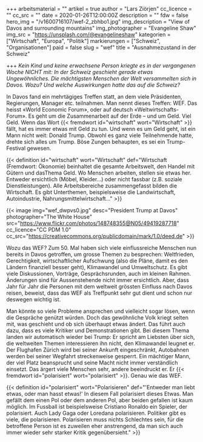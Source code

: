 +++
arbeitsmaterial = ""
artikel = true
author = "Lars Ziörjen"
cc_licence = ""
cc_src = ""
date = 2020-01-26T12:00:00Z
description = ""
fdw = false
hero_img = "/v1600716107/wef-2_zbhbo1.jpg"
img_description = "View of Davos and surrounding mountains"
img_photographer = "Evangeline Shaw"
img_src = "https://unsplash.com/@evangelineshaw"
kategorien = ["Wirtschaft", "Europa", "Politik"]
markierungen = ["Schweiz", "Organisationen"]
paid = false
slug = "wef"
title = "Ausnahmezustand in der Schweiz"

+++
_Kein Kind und keine erwachsene Person kriegte es in der vergangenen Woche NICHT mit: In der Schweiz geschieht gerade etwas Ungewöhnliches. Die mächtigsten Menschen der Welt versammelten sich in Davos. Wozu? Und welche Auswirkungen hatte das auf die Schweiz?_

In Davos fand ein mehrtägiges Treffen statt, an dem viele Präsidenten, Regierungen, Manager etc. teilnahmen. Man nennt dieses Treffen: WEF. Das heisst «World Economic Forum», oder auf deutsch «Weltwirtschafts-Forum». Es geht um die Zusammenarbeit auf der Erde – und um Geld. Viel Geld. Wenn das Wort {{< fremdwort id="wirtschaft" wort="Wirtschaft" >}} fällt, hat es immer etwas mit Geld zu tun. Und wenn es um Geld geht, ist ein Mann nicht weit: Donald Trump. Obwohl es ganz viele Teilnehmende hatte, drehte sich alles um Trump. Böse Zungen behaupten, es sei ein Trump-Festival gewesen.

{{< definition id="wirtschaft" wort="Wirtschaft" def="Wirtschaft (Fremdwort: Ökonomie) beinhaltet die gesamte Arbeitswelt, den Handel mit Gütern und dasThema Geld. Wo Menschen arbeiten, stellen sie etwas her. Entweder ersichtlich (Möbel, Kleider...) oder nicht fassbar (z.B. soziale Dienstleistungen). Alle Arbeitsbereiche zusammengefasst bilden die Wirtschaft. Es gibt Unterthemen, beispielsweise die Landwirtschaft, Autoindustrie, Nahrungsmittelwirtschaft..." >}}

{{< image img="wef_dwpvs0.jpg" desc="President Trump at Davos" photographer="The White House" src="https://www.flickr.com/photos/148748355@N05/49419287718" cc_licence="CC PDM 1.0" cc_src="https://creativecommons.org/publicdomain/mark/1.0/deed.de" >}}

Wozu das WEF? Zum 50. Mal haben sich viele einflussreiche Menschen nun bereits in Davos getroffen, um grosse Themen zu besprechen: Weltfrieden, Gerechtigkeit, wirtschaftlicher Aufschwung (also die Pläne, damit es den Ländern finanziell besser geht), Klimawandel und Umweltschutz. Es gibt viele Diskussionen, Vorträge, Gesprächsrunden, auch im kleinen Rahmen. Änderungen sind für Aussenstehende nicht immer ersichtlich. Aber, dass Jahr für Jahr die Personen mit dem weltweit grössten Einfluss nach Davos reisen, beweist, dass das WEF als Treffpunkt sehr gut dient und schon nur deswegen wichtig ist.

Man könnte so viele Probleme ansprechen und vielleicht sogar lösen, wenn die Gespräche genützt würden. Doch das gewöhnliche Volk kriegt selten mit, was geschieht und ob sich überhaupt etwas ändert. Das führt auch dazu, dass es viele Kritiker und Demonstrationen gibt. Bei diesem Thema landen wir automatisch wieder bei Trump: Er spricht am Liebsten über sich, die weltweiten Themen interessieren ihn nicht, den Klimawandel leugnet er. Der Flughafen Zürich wird bei seiner Ankunft eingeschränkt, Autobahnen werden bei seiner Wegfahrt streckenweise gesperrt. Ein mächtiger Mann, der viel Platz beansprucht und seine Macht nicht immer verständlich einsetzt. Das ärgert viele Menschen sehr, andere beeindruckt er. Er {{< fremdwort id="polarisiert" wort="polarisiert" >}}. Genau wie das WEF.

{{< definition id="polarisiert" wort="Polarisieren" def="'Entweder man liebt etwas, oder man hasst etwas!' In diesem Fall polarisiert dieses Etwas. Man gefällt dem einen Pol oder dem anderen Pol, aber beiden gefallen ist kaum möglich. Im Fussball ist beispielsweise Cristiano Ronaldo ein Spieler, der polarisiert. Auch Lady Gaga oder Loredana polarisieren. Politiker gibt es viele, die polarisieren. Polarisieren muss nichts Schlechtes sein, für die betroffene Person ist es zuweilen eher anstrengend, da man sich auch immer wieder sehr starker Kritik gegenübersieht." >}}